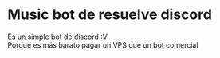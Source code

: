 Music bot de resuelve discord
=============================

Es un simple bot de discord :V  
Porque es más barato pagar un VPS que un bot comercial
